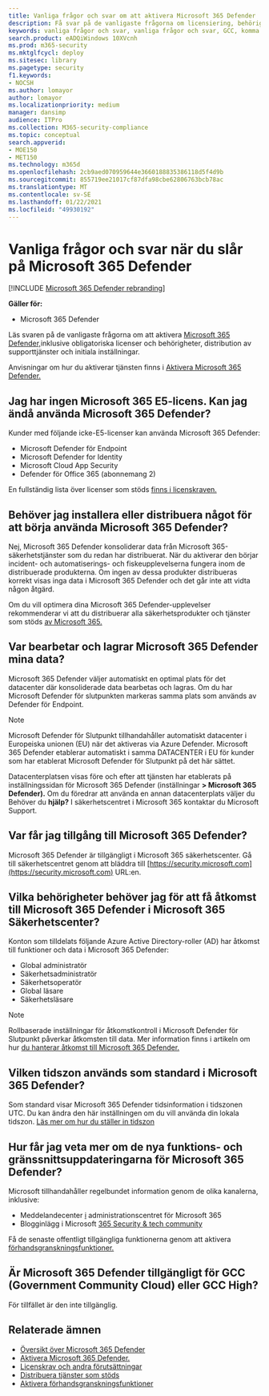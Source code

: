 ```yaml
---
title: Vanliga frågor och svar om att aktivera Microsoft 365 Defender
description: Få svar på de vanligaste frågorna om licensiering, behörigheter, inledande inställningar och andra produkter och tjänster relaterade till att aktivera Microsoft 365 Defender
keywords: vanliga frågor och svar, vanliga frågor och svar, GCC, komma igång, aktivera MTP, Microsoft Threat Protection, M365, säkerhet, dataplats, nödvändiga behörigheter, licensberättigande, inställningssidan
search.product: eADQiWindows 10XVcnh
ms.prod: m365-security
ms.mktglfcycl: deploy
ms.sitesec: library
ms.pagetype: security
f1.keywords:
- NOCSH
ms.author: lomayor
author: lomayor
ms.localizationpriority: medium
manager: dansimp
audience: ITPro
ms.collection: M365-security-compliance
ms.topic: conceptual
search.appverid:
- MOE150
- MET150
ms.technology: m365d
ms.openlocfilehash: 2cb9aed070959644e3660188835386118d5f4d9b
ms.sourcegitcommit: 855719ee21017cf87dfa98cbe62806763bcb78ac
ms.translationtype: MT
ms.contentlocale: sv-SE
ms.lasthandoff: 01/22/2021
ms.locfileid: "49930192"
---
```

# <a name="frequently-asked-questions-when-turning-on-microsoft-365-defender"></a>Vanliga frågor och svar när du slår på Microsoft 365 Defender

[!INCLUDE [Microsoft 365 Defender rebranding](../includes/microsoft-defender.md)]


**Gäller för:**
- Microsoft 365 Defender

Läs svaren på de vanligaste frågorna om att aktivera [Microsoft 365 Defender,](microsoft-threat-protection.md)inklusive obligatoriska licenser och behörigheter, distribution av supporttjänster och initiala inställningar.

Anvisningar om hur du aktiverar tjänsten finns i [Aktivera Microsoft 365 Defender.](mtp-enable.md)

## <a name="i-dont-have-a-microsoft-365-e5-license-can-i-still-use-microsoft-365-defender"></a>Jag har ingen Microsoft 365 E5-licens. Kan jag ändå använda Microsoft 365 Defender?

Kunder med följande icke-E5-licenser kan använda Microsoft 365 Defender:

- Microsoft Defender för Endpoint
- Microsoft Defender for Identity
- Microsoft Cloud App Security
- Defender för Office 365 (abonnemang 2)
 
En fullständig lista över licenser som stöds [finns i licenskraven.](prerequisites.md#licensing-requirements)

## <a name="do-i-need-to-install-or-deploy-anything-to-start-using-microsoft-365-defender"></a>Behöver jag installera eller distribuera något för att börja använda Microsoft 365 Defender?

Nej, Microsoft 365 Defender konsoliderar data från Microsoft 365-säkerhetstjänster som du redan har distribuerat. När du aktiverar den börjar incident- och automatiserings- och fiskeupplevelserna fungera inom de distribuerade produkterna. Om ingen av dessa produkter distribueras korrekt visas inga data i Microsoft 365 Defender och det går inte att vidta någon åtgärd.

Om du vill optimera dina Microsoft 365 Defender-upplevelser rekommenderar vi att du distribuerar alla säkerhetsprodukter och tjänster som stöds [av Microsoft 365.](deploy-supported-services.md) 

## <a name="where-does-microsoft-365-defender-process-and-store-my-data"></a>Var bearbetar och lagrar Microsoft 365 Defender mina data?
Microsoft 365 Defender väljer automatiskt en optimal plats för det datacenter där konsoliderade data bearbetas och lagras. Om du har Microsoft Defender för slutpunkten markeras samma plats som används av Defender för Endpoint.

>[!NOTE]
>Microsoft Defender för Slutpunkt tillhandahåller automatiskt datacenter i Europeiska unionen (EU) när det aktiveras via Azure Defender. Microsoft 365 Defender etablerar automatiskt i samma DATACENTER i EU för kunder som har etablerat Microsoft Defender för Slutpunkt på det här sättet. 

Datacenterplatsen visas före och efter att tjänsten har etablerats på inställningssidan för Microsoft 365 Defender (inställningar **> Microsoft 365 Defender).** Om du föredrar att använda en annan datacenterplats väljer du Behöver du **hjälp?** I säkerhetscentret i Microsoft 365 kontaktar du Microsoft Support.

## <a name="where-can-i-access-microsoft-365-defender"></a>Var får jag tillgång till Microsoft 365 Defender?

Microsoft 365 Defender är tillgängligt i Microsoft 365 säkerhetscenter. Gå till säkerhetscentret genom att bläddra till [https://security.microsoft.com](https://security.microsoft.com) URL:en.

##  <a name="what-permissions-do-i-need-to-access-microsoft-365-defender-in-microsoft-365-security-center"></a>Vilka behörigheter behöver jag för att få åtkomst till Microsoft 365 Defender i Microsoft 365 Säkerhetscenter?

Konton som tilldelats följande Azure Active Directory-roller (AD) har åtkomst till funktioner och data i Microsoft 365 Defender:

- Global administratör
- Säkerhetsadministratör
- Säkerhetsoperatör
- Global läsare
- Säkerhetsläsare

>[!NOTE]
>Rollbaserade inställningar för åtkomstkontroll i Microsoft Defender för Slutpunkt påverkar åtkomsten till data. Mer information finns i artikeln om hur [du hanterar åtkomst till Microsoft 365 Defender.](mtp-permissions.md)

## <a name="what-time-zone-does-microsoft-365-defender-default-to"></a>Vilken tidszon används som standard i Microsoft 365 Defender?
Som standard visar Microsoft 365 Defender tidsinformation i tidszonen UTC. Du kan ändra den här inställningen om du vill använda din lokala tidszon. [Läs mer om hur du ställer in tidszon](mtp-time-zone.md)

## <a name="how-can-i-learn-about-new-microsoft-365-defender-feature-and-ui-updates"></a>Hur får jag veta mer om de nya funktions- och gränssnittsuppdateringarna för Microsoft 365 Defender?

Microsoft tillhandahåller regelbundet information genom de olika kanalerna, inklusive:

- Meddelandecenter [i](../../admin/manage/message-center.md) administrationscentret för Microsoft 365
- Blogginlägg i Microsoft [365 Security & tech community](https://techcommunity.microsoft.com/t5/security-privacy-and-compliance/bg-p/securityprivacycompliance)

Få de senaste offentligt tillgängliga funktionerna genom att aktivera [förhandsgranskningsfunktioner.](preview.md)

## <a name="is-microsoft-365-defender-available-for-us-government-community-cloud-gcc-or-gcc-high"></a>Är Microsoft 365 Defender tillgängligt för GCC (Government Community Cloud) eller GCC High?
För tillfället är den inte tillgänglig.

## <a name="related-topics"></a>Relaterade ämnen

- [Översikt över Microsoft 365 Defender](microsoft-threat-protection.md)
- [Aktivera Microsoft 365 Defender.](mtp-enable.md)
- [Licenskrav och andra förutsättningar](prerequisites.md)
- [Distribuera tjänster som stöds](deploy-supported-services.md)
- [Aktivera förhandsgranskningsfunktioner](preview.md)
